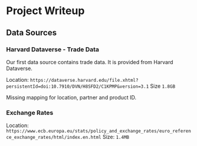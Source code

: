 # Project Writeup

## Data Sources

### Harvard Dataverse - Trade Data
Our first data source contains trade data. It is provided from Harvard Dataverse.

Location: `https://dataverse.harvard.edu/file.xhtml?persistentId=doi:10.7910/DVN/H8SFD2/C1KPMP&version=3.1`
Size `1.8GB`

Missing mapping for location, partner and product ID.

### Exchange Rates
Location: `https://www.ecb.europa.eu/stats/policy_and_exchange_rates/euro_reference_exchange_rates/html/index.en.html`
Size: `1.4MB`